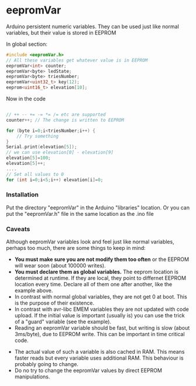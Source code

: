 # eepromVar
Arduino persistent numeric variables. They can be used just like
normal variables, but their value is stored in EEPROM

In global section:
```C++
#include <eepromVar.h>
// All these variables get whatever value is in EEPROM
eepromVar<int> counter;
eepromVar<byte> ledState;
eepromVar<byte> triesNumber;
eepromVar<uint32_t> key(12);
eeprom<uint16_t> elevation[10];

```
Now in the code
```C++

// ++ -- += -= *= /= etc are supported
counter++; // The change is written to EEPROM

for (byte i=0;i<triesNumber;i++) {
	// Try something
}
Serial.print(elevation[5]);
// we can use elevation[0] - elevation[9]
elevation[5]=100;
elevation[5]++;
....
// Set all values to 0
for (int i=0;i<5;i++) elevation[i]=0;

```
### Installation
Put the directory "eepromVar" in the Arduino "libraries" location.
Or you can put the "eepromVar.h" file in the same location as the .ino file

### Caveats
Although eepromVar variables look and feel just like normal variables,
perhaps too much, there are some things to keep in mind:
- **You must make sure you are not modify them too often** or the EEPROM
will wear soon (about 100000 writes).
- **You must declare them as global variables.** The eeprom location is
determined at runtime. If they are local, they point to differnet EEPROM
location every time.
Declare all of them one after another, like the example above.
- In contrast with normal global variables, they are not get 0 at boot.
This is the purpose of their existence.
- In contrast with avr-libc EMEM variables they are not updated with
code upload. If the initial value is important (usually is) you can use the trick of
a "guard" variable (see the example).
- Reading an eepromVar variable should be fast, but writing is slow
(about 3ms/byte), due to EEPROM write. This can be important in time critical
code.
<!-- - Every eepromVar variable eats some RAM, in addition to the EEPROM space
it uses. sizeof(var) returns the ram usage  -->
- The actual value of such a variable is also cached in RAM. This means faster reads
but every variable uses additional RAM. This behaviour is probably going to change.
- Do no try to change the eepromVar values by direct EEPROM manipulations.


